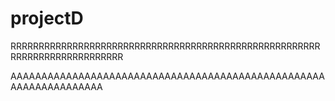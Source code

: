 # projectD

RRRRRRRRRRRRRRRRRRRRRRRRRRRRRRRRRRRRRRRRRRRRRRRRRRRRRRRRRRRRRRRRRRRRRRRRRRR


AAAAAAAAAAAAAAAAAAAAAAAAAAAAAAAAAAAAAAAAAAAAAAAAAAAAAAAAAAAAAAAAAA
